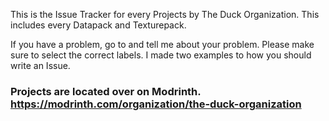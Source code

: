 This is the Issue Tracker for every Projects by The Duck Organization. This includes every Datapack and Texturepack.

If you have a problem, go to <Issues> and tell me about your problem. Please make sure to select the correct labels. I made two examples to how you should write an Issue.


### Projects are located over on Modrinth. https://modrinth.com/organization/the-duck-organization
